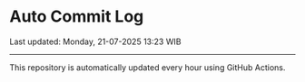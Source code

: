# Auto Commit Log

Last updated: Monday, 21-07-2025 13:23 WIB

---

This repository is automatically updated every hour using GitHub Actions.
